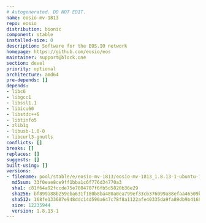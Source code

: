 ```yaml
---
# Autogenerated. DO NOT EDIT.
name: eosio-mv-1813
repo: eosio
distribution: bionic
component: stable
installed-size: 0
description: Software for the EOS.IO network
homepage: https://github.com/eosio/eos
maintainer: support@block.one
section: devel
priority: optional
architecture: amd64
pre-depends: []
depends:
- libc6
- libgcc1
- libssl1.1
- libicu60
- libstdc++6
- libtinfo5
- zlib1g
- libusb-1.0-0
- libcurl3-gnutls
conflicts: []
breaks: []
replaces: []
suggests: []
built-using: []
versions:
- filename: pool/stable/e/eosio-mv-1813/eosio-mv-1813_1.8.13-1-ubuntu-18.04_amd64.deb
  md5sum: 33f0eae8ce9ff1bba1c6f776d34770a3
  sha1: c81f64a92fccde75e7084707f6fb5d5820b36e29
  sha256: bf899a88b259eba631f180b8ba480a0ea799ef33cb376099a88efaa46509bb4f
  sha512: 168fe133687e948ddc14d590a647c78f8a1122afe40335da9fa89db9b41686fcfffacb6459ae5998dd20262ab5b39973c04dfca3fce143ad2fcdbad7e6532812
  size: 12235944
  version: 1.8.13-1
---
```

